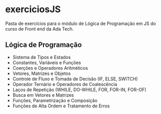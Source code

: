 # exerciciosJS
Pasta de exercícios para o módulo de Lógica de Programação em JS do curso de Front end da Ada Tech.

## Lógica de Programação
- Sistema de Tipos e Estados
- Constantes, Variáveis e Funções
- Coerções e Operadores Aritméticos
- Vetores, Matrizes e Objetos
- Controle de Fluxo e Tomada de Decisão (IF, ELSE, SWITCH)
- Operador Ternário e Operadores de Coalescência
- Laços de Repetição (WHILE, DO-WHILE, FOR, FOR-IN, FOR-OF)
- Busca em Vetores e Matrizes
- Funções, Parametrização e Composição
- Funções de Alta Ordem e Tratamento de Erros
